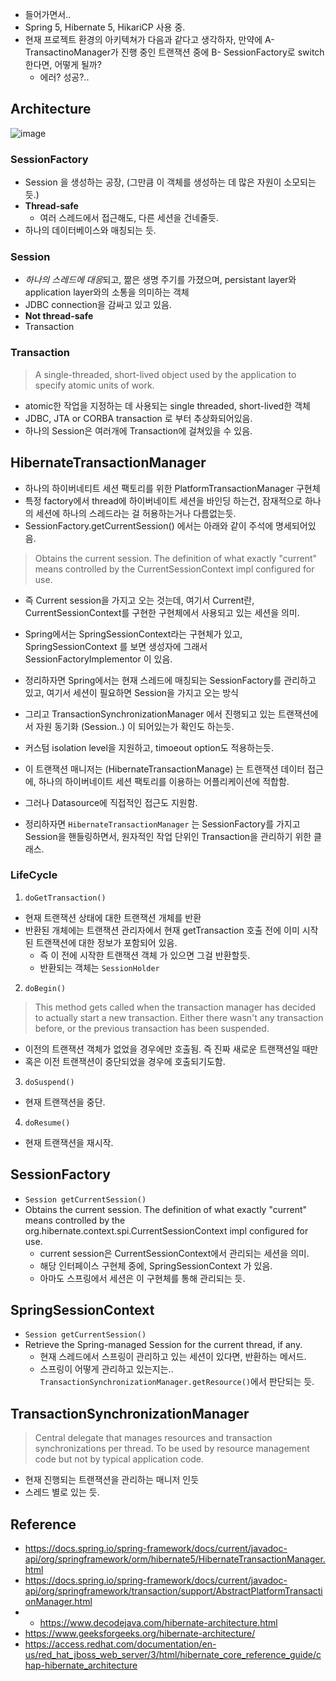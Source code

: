 - 들어가면서..
- Spring 5, Hibernate 5, HikariCP 사용 중.
- 현재 프로젝트 환경의 아키텍쳐가 다음과 같다고 생각하자, 만약에 A- TransactinoManager가 진행 중인 트랜잭션 중에 B- SessionFactory로 switch 한다면, 어떻게 될까?
  - 에러? 성공?..

## Architecture

![image](https://access.redhat.com/webassets/avalon/d/Red_Hat_JBoss_Web_Server-3-Hibernate_Core_Reference_Guide-en-US/images/c3ee197b49364a876bc5867d5c2c6db7/1091.png)

### SessionFactory

- Session 을 생성하는 공장, (그만큼 이 객체를 생성하는 데 많은 자원이 소모되는 듯.)
- **Thread-safe**
  - 여러 스레드에서 접근해도, 다른 세션을 건네줄듯.
- 하나의 데이터베이스와 매칭되는 듯.

### Session

- *하나의 스레드에 대응*되고, 짦은 생명 주기를 가졌으며, persistant layer와 application layer와의 소통을 의미하는 객체
- JDBC connection을 감싸고 있고 있음.
- **Not thread-safe**
- Transaction

### Transaction

> A single-threaded, short-lived object used by the application to specify atomic units of work.

- atomic한 작업을 지정하는 데 사용되는 single threaded, short-lived한 객체
- JDBC, JTA or CORBA transaction 로 부터 추상화되어있음.
- 하나의 Session은 여러개에 Transaction에 걸쳐있을 수 있음.

## HibernateTransactionManager

- 하나의 하이버네티트 세션 팩토리를 위한 PlatformTransactionManager 구현체
- 특정 factory에서 thread에  하이버네이트 세션을 바인딩 하는건, 잠재적으로 하나의 세션에 하나의 스레드라는 걸 허용하는거나 다름없는듯.
- SessionFactory.getCurrentSession() 에서는 아래와 같이 주석에 명세되어있음.

> Obtains the current session. The definition of what exactly "current" means controlled by the CurrentSessionContext impl configured for use.

- 즉 Current session을 가지고 오는 것는데, 여기서 Current란, CurrentSessionContext를 구현한 구현체에서 사용되고 있는 세션을 의미.
- Spring에서는 SpringSessionContext라는 구현체가 있고, SpringSessionContext 를 보면 생성자에 그래서 SessionFactoryImplementor 이 있음.
- 정리하자면 Spring에서는 현재 스레드에 매칭되는 SessionFactory를 관리하고 있고, 여기서 세션이 필요하면 Session을 가지고 오는 방식
- 그리고 TransactionSynchronizationManager 에서 진행되고 있는 트랜잭션에서 자원 동기화 (Session..) 이 되어있는가 확인도 하는듯.

- 커스텀 isolation level을 지원하고, timoeout option도 적용하는듯.
- 이 트랜잭션 매니저는 (HibernateTransactionManage) 는 트랜잭션 데이터 접근에, 하나의 하이버네이트 세션 팩토리를 이용하는 어플리케이션에 적합함.
- 그러나 Datasource에 직접적인 접근도 지원함.
- 정리하자면 `HibernateTransactionManager` 는 SessionFactory를 가지고 Session을 핸들링하면서, 원자적인 작업 단위인 Transaction을 관리하기 위한 클래스.

### LifeCycle

1. `doGetTransaction()`

- 현재 트랜잭션 상태에 대한 트랜잭션 개체를 반환
- 반환된 개체에는 트랜잭션 관리자에서 현재 getTransaction 호출 전에 이미 시작된 트랜잭션에 대한 정보가 포함되어 있음.
  - 즉 이 전에 시작한 트랜잭션 객체 가 있으면 그걸 반환할듯.
  - 반환되는 객체는 `SessionHolder`

2. `doBegin()`

> This method gets called when the transaction manager has decided to actually start a new transaction. Either there wasn't any transaction before, or the previous transaction has been suspended.

- 이전의 트랜잭션 객체가 없었을 경우에만 호출됨. 즉 진짜 새로운 트랜잭션일 때만
- 혹은 이전 트랜잭션이 중단되었을 경우에 호출되기도함.

3. `doSuspend()`

- 현재 트랜잭션을 중단.

4. `doResume()`

- 현재 트랜잭션을 재시작.

## SessionFactory

- `Session getCurrentSession()`
- Obtains the current session. The definition of what exactly "current" means controlled by the org.hibernate.context.spi.CurrentSessionContext impl configured for use.
  - current session은 CurrentSessionContext에서 관리되는 세션을 의미.
  - 해당 인터페이스 구현체 중에, SpringSessionContext 가 있음.
  - 아마도 스프링에서 세션은 이 구현체를 통해 관리되는 듯.

## SpringSessionContext

- `Session getCurrentSession()`
- Retrieve the Spring-managed Session for the current thread, if any.  
  - 현재 스레드에서 스프링이 관리하고 있는 세션이 있다면, 반환하는 메서드.
  - 스프링이 어떻게 관리하고 있는지는.. `TransactionSynchronizationManager.getResource()`에서 판단되는 듯.

## TransactionSynchronizationManager

> Central delegate that manages resources and transaction synchronizations per thread. To be used by resource management code but not by typical application code.

- 현재 진행되는 트랜잭션을 관리하는 매니저 인듯
- 스레드 별로 있는 듯.

## Reference

- <https://docs.spring.io/spring-framework/docs/current/javadoc-api/org/springframework/orm/hibernate5/HibernateTransactionManager.html>
- <https://docs.spring.io/spring-framework/docs/current/javadoc-api/org/springframework/transaction/support/AbstractPlatformTransactionManager.html>
- - <https://www.decodejava.com/hibernate-architecture.html>
- <https://www.geeksforgeeks.org/hibernate-architecture/>
- <https://access.redhat.com/documentation/en-us/red_hat_jboss_web_server/3/html/hibernate_core_reference_guide/chap-hibernate_architecture>